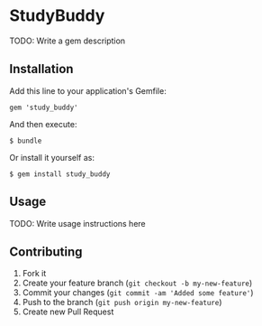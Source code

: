 # StudyBuddy

TODO: Write a gem description

## Installation

Add this line to your application's Gemfile:

    gem 'study_buddy'

And then execute:

    $ bundle

Or install it yourself as:

    $ gem install study_buddy

## Usage

TODO: Write usage instructions here

## Contributing

1. Fork it
2. Create your feature branch (`git checkout -b my-new-feature`)
3. Commit your changes (`git commit -am 'Added some feature'`)
4. Push to the branch (`git push origin my-new-feature`)
5. Create new Pull Request
